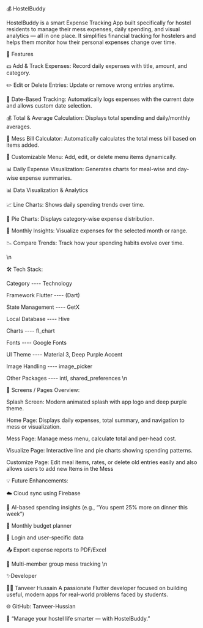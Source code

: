 💰 HostelBuddy

HostelBuddy is a smart Expense Tracking App built specifically for hostel residents to manage their mess expenses, daily spending, and visual analytics — all in one place.
It simplifies financial tracking for hostelers and helps them monitor how their personal expenses change over time.

🚀 Features


💵 Add & Track Expenses: Record daily expenses with title, amount, and category.

✏️ Edit or Delete Entries: Update or remove wrong entries anytime.

📅 Date-Based Tracking: Automatically logs expenses with the current date and allows custom date selection.

💰 Total & Average Calculation: Displays total spending and daily/monthly averages.


🧾 Mess Bill Calculator: Automatically calculates the total mess bill based on items added.

🍛 Customizable Menu: Add, edit, or delete menu items dynamically.

📊 Daily Expense Visualization: Generates charts for meal-wise and day-wise expense summaries.

📊 Data Visualization & Analytics

📈 Line Charts: Shows daily spending trends over time.

🥧 Pie Charts: Displays category-wise expense distribution.

📅 Monthly Insights: Visualize expenses for the selected month or range.

📉 Compare Trends: Track how your spending habits evolve over time.

\n

🛠️ Tech Stack:

Category	 ----            Technology

Framework	Flutter  ----    (Dart)

State Management	 ----    GetX

Local Database  ---- 	    Hive

Charts	      ----       fl_chart

Fonts	      ----         Google Fonts

UI Theme	   ----        Material 3, Deep Purple Accent

Image Handling	----     image_picker

Other Packages	----     intl, shared_preferences
\n

📱 Screens / Pages Overview:


Splash Screen: 	Modern animated splash with app logo and deep purple theme.

Home Page: 	Displays daily expenses, total summary, and navigation to mess or visualization.

Mess Page:	Manage mess menu, calculate total and per-head cost.

Visualize Page:	Interactive line and pie charts showing spending patterns.

Customize Page:	Edit meal items, rates, or delete old entries easily and  also allows users to add new Items in the Mess


💡 Future Enhancements:

☁️ Cloud sync using Firebase

🧠 AI-based spending insights (e.g., “You spent 25% more on dinner this week”)

📅 Monthly budget planner

🔐 Login and user-specific data

📤 Export expense reports to PDF/Excel

🧾 Multi-member group mess tracking
\n

✨Developer

👨‍💻 Tanveer Hussain
A passionate Flutter developer focused on building useful, modern apps for real-world problems faced by students.

🌐 GitHub: Tanveer-Hussian

💬 “Manage your hostel life smarter — with HostelBuddy.”




